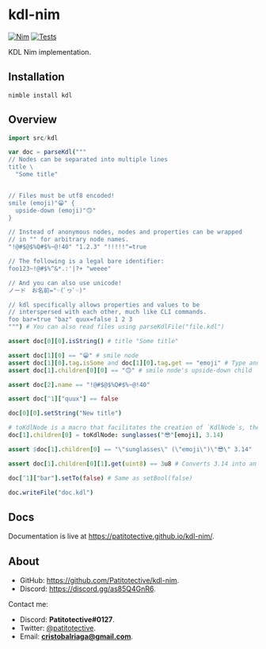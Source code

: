 # kdl-nim
[![Nim](https://img.shields.io/badge/Made%20with%3A-Nim-yellow?style=flat&logo=nim&logoColor=white)](https://nim-lang.org)
[![Tests](https://github.com/Patitotective/kdl-nim/actions/workflows/test.yml/badge.svg)](https://github.com/Patitotective/kdl-nim/actions/workflows/test.yml)

KDL Nim implementation.

## Installation
```
nimble install kdl
```

## Overview
```nim
import src/kdl

var doc = parseKdl("""
// Nodes can be separated into multiple lines
title \
  "Some title"


// Files must be utf8 encoded!
smile (emoji)"😁" {
  upside-down (emoji)"🙃"
}

// Instead of anonymous nodes, nodes and properties can be wrapped
// in "" for arbitrary node names.
"!@#$@$%Q#$%~@!40" "1.2.3" "!!!!!"=true

// The following is a legal bare identifier:
foo123~!@#$%^&*.:'|?+ "weeee"

// And you can also use unicode!
ノード　お名前="☜(ﾟヮﾟ☜)"

// kdl specifically allows properties and values to be
// interspersed with each other, much like CLI commands.
foo bar=true "baz" quux=false 1 2 3
""") # You can also read files using parseKdlFile("file.kdl")

assert doc[0][0].isString() # title "Some title"

assert doc[1][0] == "😁" # smile node
assert doc[1][0].tag.isSome and doc[1][0].tag.get == "emoji" # Type annotation
assert doc[1].children[0][0] == "🙃" # smile node's upside-down child

assert doc[2].name == "!@#$@$%Q#$%~@!40"

assert doc[^1]["quux"] == false

doc[0][0].setString("New title")

# toKdlNode is a macro that facilitates the creation of `KdlNode`s, there's also toKdl (to create documents) and toKdlVal
doc[1].children[0] = toKdlNode: sunglasses("😎"[emoji], 3.14)

assert $doc[1].children[0] == "\"sunglasses\" (\"emoji\")\"😎\" 3.14"

assert doc[1].children[0][1].get(uint8) == 3u8 # Converts 3.14 into an uint8

doc[^1]["bar"].setTo(false) # Same as setBool(false)

doc.writeFile("doc.kdl")
```

## Docs
Documentation is live at https://patitotective.github.io/kdl-nim/.

## About
- GitHub: https://github.com/Patitotective/kdl-nim.
- Discord: https://discord.gg/as85Q4GnR6.

Contact me:
- Discord: **Patitotective#0127**.
- Twitter: [@patitotective](https://twitter.com/patitotective).
- Email: **cristobalriaga@gmail.com**.
